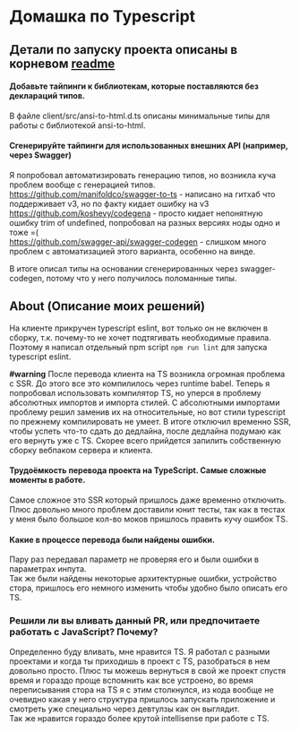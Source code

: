 # Домашка по Typescript

## Детали по запуску проекта описаны в корневом [readme](./README.md)

#### Добавьте тайпинги к библиотекам, которые поставляются без деклараций типов.

В файле client/src/ansi-to-html.d.ts описаны минимальные типы для работы с библиотекой ansi-to-html.

#### Сгенерируйте тайпинги для использованных внешних API (например, через Swagger)

Я попробовал автоматизировать генерацию типов, но возникла куча проблем вообще с генерацией типов.  
https://github.com/manifoldco/swagger-to-ts - написано на гитхаб что поддерживает v3, но по факту кидает ошибку на v3  
https://github.com/koshevy/codegena - просто кидает непонятную ошибку trim of undefined, попробовал на разных версиях ноды одно и тоже =(  
https://github.com/swagger-api/swagger-codegen - слишком много проблем с автоматизацией этого варианта, особенно на винде.

В итоге описал типы на основании сгенерированных через swagger-codegen, потому что у него получилось поломанные типы.

## About (Описание моих решений)

На клиенте прикручен typescript eslint, вот только он не включен в сборку, т.к. почему-то не хочет подтягивать необходимые правила. Поэтому я написал отдельный npm script `npm run lint` для запуска typescript eslint.

**#warning**
После перевода клиента на TS возникла огромная проблема с SSR. До этого все это компилилось через runtime babel. Теперь я попробовал использовать компилятор TS, но уперся в проблему абсолютных импортов и импорта стилей. С абсолютными импортами проблему решил заменив их на относительные, но вот стили typescript по прежнему компилировать не умеет.
В итоге отключил временно SSR, чтобы успеть что-то сдать до дедлайна, после дедлайна подумаю как его вернуть уже с TS. Скорее всего прийдется запилить собственную сборку вебпаком сервера и клиента.

#### Трудоёмкость перевода проекта на TypeScript. Самые сложные моменты в работе.

Самое сложное это SSR который пришлось даже временно отключить.
Плюс довольно много проблем доставили юнит тесты, так как в тестах
у меня было большое кол-во моков пришлось править кучу ошибок TS.

#### Какие в процессе перевода были найдены ошибки.

Пару раз передавал параметр не проверяя его и были ошибки в параметрах инпута.  
Так же были найдены некоторые архитектурные ошибки, устройство стора, пришлось его немного изменить чтобы удобно было описать его TS.

### Решили ли вы вливать данный PR, или предпочитаете работать с JavaScript? Почему?

Определенно буду вливать, мне нравится TS. Я работал с разными проектами и когда ты приходишь в проект с TS, разобраться в нем довольно просто.
Плюс ты можешь вернуться в свой же проект спустя время и гораздо проще вспомнить как все устроено, во время переписывания стора на TS я с этим столкнулся, из кода вообще не очевидно какая у него структура пришлось запускать приложение и смотреть уже специально через девтулзы как он выглядит.  
Так же нравится гораздо более крутой intellisense при работе с TS.
